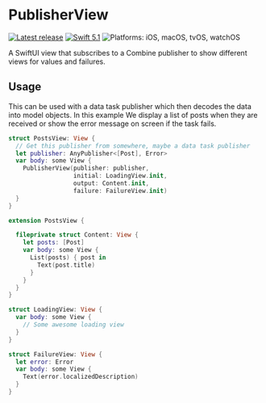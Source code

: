 # PublisherView

[![Latest release][release shield]][releases] [![Swift 5.1][swift shield]][swift] ![Platforms: iOS, macOS, tvOS, watchOS][platforms shield]

A SwiftUI view that subscribes to a Combine publisher to show different views for values and failures.

## Usage

This can be used with a data task publisher which then decodes the data into model objects. In this example We display a list of posts when they are received or show the error message on screen if the task fails.

```swift
struct PostsView: View {
  // Get this publisher from somewhere, maybe a data task publisher
  let publisher: AnyPublisher<[Post], Error>
  var body: some View {
    PublisherView(publisher: publisher,
                  initial: LoadingView.init,
                  output: Content.init,
                  failure: FailureView.init)
  }
}

extension PostsView {

  fileprivate struct Content: View {
    let posts: [Post]
    var body: some View {
      List(posts) { post in
        Text(post.title)
      }
    }
  }
}

struct LoadingView: View {
  var body: some View {
    // Some awesome loading view
  }
}

struct FailureView: View {
  let error: Error
  var body: some View {
    Text(error.localizedDescription)
  }
}
```

[releases]: https://github.com/danielctull/PublisherView/releases
[release shield]: https://img.shields.io/github/v/release/danielctull/PublisherView
[swift]: https://swift.org
[swift shield]: https://img.shields.io/badge/swift-5.1-F05138.svg "Swift 5.1"
[platforms shield]: https://img.shields.io/badge/platforms-iOS_macOS_tvOS_watchOS-lightgrey.svg?style=flat "iOS, macOS, tvOS, watchOS"
